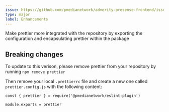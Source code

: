 ```yaml
---
issue: https://github.com/pmedianetwork/adverity-presense-frontend/issues/867
type: major
label: Enhancements
---
```


Make prettier more integrated with the repository by exporting the configuration and encapsulating prettier within the package

## Breaking changes

To update to this verison, please remove prettier from your repository by running `npm remove prettier`

Then remove your local `.prettierrc` file and create a new one called `prettier.config.js` with the following content:


```
const { prettier } = require('@pmedianetwork/eslint-plugin')

module.exports = prettier
```
